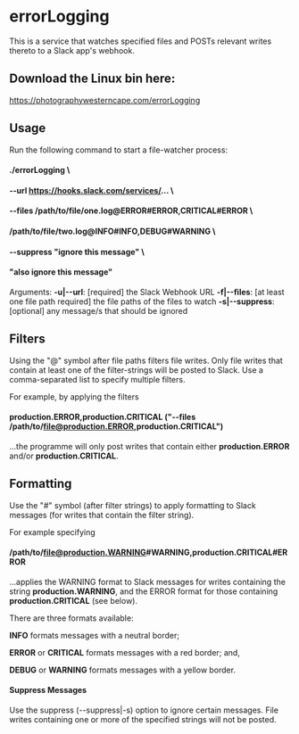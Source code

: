 # errorLogging

This is a service that watches specified files and POSTs relevant writes thereto to a Slack app's webhook.

## Download the Linux bin here:
https://photographywesterncape.com/errorLogging

## Usage
Run the following command to start a file-watcher process:

#### ./errorLogging \
#### --url https://hooks.slack.com/services/... \
#### --files /path/to/file/one.log@ERROR#ERROR,CRITICAL#ERROR \ 
#### /path/to/file/two.log@INFO#INFO,DEBUG#WARNING \
#### --suppress "ignore this message" \ 
#### "also ignore this message"

Arguments:
**-u|--url**: [required] the Slack Webhook URL
**-f|--files**: [at least one file path required] the file paths of the files to watch
**-s|--suppress**: [optional] any message/s that should be ignored

## Filters
Using the "@" symbol after file paths filters file writes. Only file writes that contain at least one of the filter-strings will be posted to Slack. Use a comma-separated list to specify multiple filters. 

For example, by applying the filters
#### production.ERROR,production.CRITICAL ("--files /path/to/file@production.ERROR,production.CRITICAL") 
...the programme will only post writes that contain either **production.ERROR** and/or **production.CRITICAL**.

## Formatting
Use the "#" symbol (after filter strings) to apply formatting to Slack messages (for writes that contain the filter string). 

For example specifying 
#### /path/to/file@production.WARNING#WARNING,production.CRITICAL#ERROR
...applies the WARNING format to Slack messages for writes containing the string **production.WARNING**, and the ERROR format for those containing **production.CRITICAL** (see below).

There are three formats available:

**INFO** formats messages with a neutral border;

**ERROR** or **CRITICAL** formats messages with a red border; and,

**DEBUG** or **WARNING** formats messages with a yellow border.

#### Suppress Messages
Use the suppress (--suppress|-s) option to ignore certain messages. File writes containing one or more of the specified strings will not be posted.

